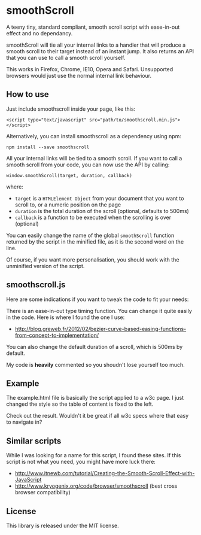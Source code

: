 smoothScroll
============

A teeny tiny, standard compliant, smooth scroll script with ease-in-out effect and no dependancy.

smoothScroll will tie all your internal links to a handler that will produce a smooth scroll to their target instead of an instant jump. It also returns an API that you can use to call a smooth scroll yourself.

This works in Firefox, Chrome, IE10, Opera and Safari.
Unsupported browsers would just use the normal internal link behaviour.


How to use
-
Just include smoothscroll inside your page, like this:

    <script type="text/javascript" src="path/to/smoothscroll.min.js"></script>

Alternatively, you can install smoothscroll as a dependency using npm:

```
npm install --save smoothscroll
```

All your internal links will be tied to a smooth scroll.
If you want to call a smooth scroll from your code, you can now use the API by calling:

`window.smoothScroll(target, duration, callback)`

where:
* `target` is a `HTMLElement Object` from your document that you want to scroll to, or a numeric position on the page 
* `duration` is the total duration of the scroll (optional, defaults to 500ms)
* `callback` is a function to be executed when the scrolling is over (optional)

You can easily change the name of the global `smoothScroll` function returned by the script in the minified file, as it is the second word on the line.

Of course, if you want more personalisation, you should work with the unminified version of the script.

smoothscroll.js
-
Here are some indications if you want to tweak the code to fit your needs:

There is an ease-in-out type timing function. You can change it quite easily in the code. Here is where I found the one I use:
- http://blog.greweb.fr/2012/02/bezier-curve-based-easing-functions-from-concept-to-implementation/

You can also change the default duration of a scroll, which is 500ms by default.

My code is **heavily** commented so you shoudn't lose yourself too much.

Example
-
The example.html file is basically the script applied to a w3c page. I just changed the style so the table of content is fixed to the left.

Check out the result. Wouldn't it be great if all w3c specs where that easy to navigate in?

Similar scripts
-
While I was looking for a name for this script, I found these sites. If this script is not what you need, you might have more luck there:
- http://www.itnewb.com/tutorial/Creating-the-Smooth-Scroll-Effect-with-JavaScript
- http://www.kryogenix.org/code/browser/smoothscroll (best cross browser compatibility)

License
-
This library is released under the MIT license.

